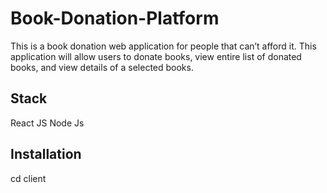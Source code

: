 # Book-Donation-Platform

This is a book donation web application for people that can’t afford it. 
This application will allow users to donate books, view entire list of donated books, and view details of a selected books.

## Stack
React JS
Node Js

## Installation
cd client
```npm install
```
```npm start
```
